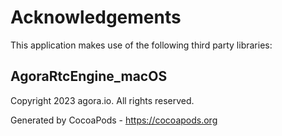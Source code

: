 # Acknowledgements
This application makes use of the following third party libraries:

## AgoraRtcEngine_macOS

Copyright 2023 agora.io. All rights reserved.

Generated by CocoaPods - https://cocoapods.org
